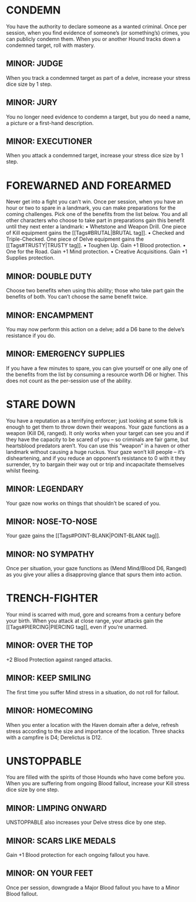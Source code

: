 # CONDEMN
You have the authority to declare someone as a wanted criminal. Once per session, when you find evidence of someone’s (or something’s) crimes, you can publicly condemn them. When you or another Hound tracks down a condemned target, roll with mastery.

## MINOR: JUDGE
When you track a condemned target as part of a delve, increase your stress dice size by 1 step.

## MINOR: JURY
You no longer need evidence to condemn a target, but you do need a name, a picture or a first-hand description.

## MINOR: EXECUTIONER
When you attack a condemned target, increase your stress dice size by 1 step.

# FOREWARNED AND FOREARMED
Never get into a fight you can’t win. Once per session, when you have an hour or two to spare in a landmark, you can make preparations for the coming challenges. Pick one of the benefits from the list below.
You and all other characters who choose to take part in preparations gain this benefit until they next enter a landmark:
• Whetstone and Weapon Drill. One piece of Kill equipment gains the [[Tags#BRUTAL|BRUTAL tag]].
• Checked and Triple-Checked. One piece of Delve equipment gains the [[Tags#TRUSTY|TRUSTY tag]].
• Toughen Up. Gain +1 Blood protection.
• One for the Road. Gain +1 Mind protection.
• Creative Acquisitions. Gain +1 Supplies protection.

## MINOR: DOUBLE DUTY
Choose two benefits when using this ability; those who take part gain the benefits of both. You can’t choose the same benefit twice.

## MINOR: ENCAMPMENT
You may now perform this action on a delve; add a D6 bane to the delve’s resistance if you do.

## MINOR: EMERGENCY SUPPLIES
If you have a few minutes to spare, you can give yourself or one ally one of the benefits from the list by consuming a resource worth D6 or higher. This does not count as the per-session use of the ability.

# STARE DOWN
You have a reputation as a terrifying enforcer; just looking at some folk is enough to get them to throw down their weapons. Your gaze functions as a weapon (Kill D6, ranged). It only works when your target can see you and if they have the capacity to be scared of you – so criminals are fair game, but heartsblood predators aren’t. You can use this “weapon” in a haven or other landmark without causing a huge ruckus. Your gaze won’t kill people – it’s disheartening, and if you reduce an opponent’s resistance to 0 with it they surrender, try to bargain their way out or trip and incapacitate themselves whilst fleeing.

## MINOR: LEGENDARY
Your gaze now works on things that shouldn’t be scared of you.

## MINOR: NOSE-TO-NOSE
Your gaze gains the [[Tags#POINT-BLANK|POINT-BLANK tag]].

## MINOR: NO SYMPATHY
Once per situation, your gaze functions as (Mend Mind/Blood D6, Ranged) as you give your allies a disapproving glance that spurs them into action.

# TRENCH-FIGHTER
Your mind is scarred with mud, gore and screams from a century before your birth. When you attack at close range, your attacks gain the [[Tags#PIERCING|PIERCING tag]], even if you’re unarmed.

## MINOR: OVER THE TOP
+2 Blood Protection against ranged attacks.

## MINOR: KEEP SMILING
The first time you suffer Mind stress in a situation, do not roll for fallout.

## MINOR: HOMECOMING
When you enter a location with the Haven domain after a delve, refresh stress according to the size and importance of the location. Three shacks with a campfire is D4; Derelictus is D12.

# UNSTOPPABLE
You are filled with the spirits of those Hounds who have come before you. When you are suffering from ongoing Blood fallout, increase your Kill stress dice size by one step.

## MINOR: LIMPING ONWARD
UNSTOPPABLE also increases your Delve stress dice by one step.

## MINOR: SCARS LIKE MEDALS
Gain +1 Blood protection for each ongoing fallout you have.

## MINOR: ON YOUR FEET
Once per session, downgrade a Major Blood fallout you have to a Minor Blood fallout.